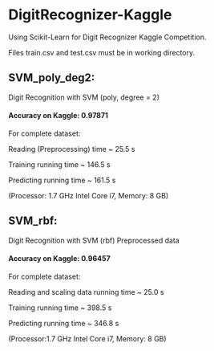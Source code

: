 # DigitRecognizer-Kaggle

Using Scikit-Learn for Digit Recognizer Kaggle Competition.


Files train.csv and test.csv must be in working directory.


## SVM_poly_deg2:

Digit Recognition with SVM (poly, degree = 2)

#### Accuracy on Kaggle: 0.97871

For complete dataset:

Reading (Preprocessing) time ~ 25.5 s

Training running time ~ 146.5 s

Predicting running time ~ 161.5 s

(Processor: 1.7 GHz Intel Core i7, 
Memory: 8 GB)


## SVM_rbf:

Digit Recognition with SVM (rbf)
Preprocessed data

#### Accuracy on Kaggle: 0.96457

For complete dataset:

Reading and scaling data running time ~ 25.0 s

Training running time ~ 398.5 s

Predicting running time ~ 346.8 s

(Processor:1.7 GHz Intel Core i7, 
Memory: 8 GB)




